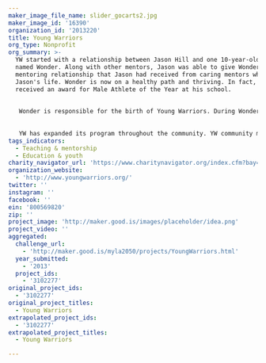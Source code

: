 ```yaml
---
maker_image_file_name: slider_gocarts2.jpg
maker_image_id: '16390'
organization_id: '2013220'
title: Young Warriors
org_type: Nonprofit
org_summary: >-
  YW started with a relationship between Jason Hill and one 10-year-old boy
  named Wonder. Along with other mentors, Jason was able to give Wonder the
  mentoring relationship that Jason had received from caring mentors who changed
  Jason's life. Wonder is now on a healthy path and thriving. In fact, Wonder
  received an award for Male Athlete of the Year at his school. 
   
   
   Wonder is responsible for the birth of Young Warriors. During Wonder's success, Jason decided to give other boys broader horizons. YW started with a small group of boys, their single moms, and a circle of friends. The program was extremely successful, and quickly grew to over 20 boys, with moms calling from as far as two hours away, asking to come Young Warrior events. YW participants are committed; they enjoy being in the program and attendance rates are over 96%. Adults in these children's lives have noticed almost an immediate change in the boy's attitudes and behaviors. In addition, grades are showing improvement.
   
   
   YW has expanded its program throughout the community. YW community members (such as Galpin Ford, Nestle, Wells Fargo, the city of Van Nuys, and many private investors) are excited to participate in the program. YW now has two programs: (1) the original YW group, and (2) two elementary schools consisting of 24 fatherless 5th grade boys. Other principals heard of YW and are expressing a strong interest in hosting the YW program at their schools. In addition, Jason has peaked the interest of various gang-prevention units. The waiting list for YW is growing with 100’s of kids waiting for the program to become available to them!
tags_indicators:
  - Teaching & mentorship
  - Education & youth
charity_navigator_url: 'https://www.charitynavigator.org/index.cfm?bay=search.profile&ein=800569820'
organization_website:
  - 'http://www.youngwarriors.org/'
twitter: ''
instagram: ''
facebook: ''
ein: '800569820'
zip: ''
project_image: 'http://maker.good.is/images/placeholder/idea.png'
project_video: ''
aggregated:
  challenge_url:
    - 'http://maker.good.is/myla2050/projects/YoungWarriors.html'
  year_submitted:
    - '2013'
  project_ids:
    - '3102277'
original_project_ids:
  - '3102277'
original_project_titles:
  - Young Warriors
extrapolated_project_ids:
  - '3102277'
extrapolated_project_titles:
  - Young Warriors

---
```

